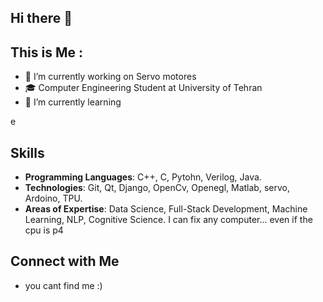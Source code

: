 ## Hi there 👋
## This is Me : 
- 🔭 I’m currently working on Servo motores
- 🎓 Computer Engineering Student at University of Tehran
-  🌱 I’m currently learning 
<!--
**hatef2003/hatef2003** is a ✨ _special_ ✨ repository because its `README.md` (this file) appears on your GitHub profile.

Here are some ideas to get you started:


-...
- 👯 I’m looking to collaborate on ...
- 🤔 I’m looking for help with ...
- 💬 Ask me about ...
- 📫 How to reach me: ...
- 😄 Pronouns: ...
- ⚡ Fun fact: ...
-->

e


## Skills
- **Programming Languages**: C++, C, Pytohn, Verilog, Java.
- **Technologies**: Git, Qt, Django, OpenCv, Openegl, Matlab, servo, Ardoino, TPU.
- **Areas of Expertise**: Data Science, Full-Stack Development, Machine Learning, NLP, Cognitive Science.
I can fix any computer... even if the cpu is p4
## Connect with Me
- you cant find me :)

